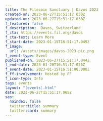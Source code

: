 ```yaml
---
title: The Filecoin Sanctuary | Davos 2023
created-on: 2023-06-27T15:51:17.030Z
updated-on: 2023-06-27T15:51:17.038Z
f_featured: false
f_description:  Davos, Switzerland
f_cta: https://events.fil.org/davos
f_cta-text: Learn More
f_start-date: 2023-01-15T16:51:17.049Z
f_image:
  url: /assets/images/davos-2023-pic.png
f_event-type: Event
published-on: 2023-06-27T15:51:17.044Z
f_end-date: 2023-01-20T16:51:17.055Z
f_event-date: 2023-01-15T16:51:00.000Z
f_ff-involvement: Hosted by FF
f_icon-type: Info
tags: events
layout: "[events].html"
date: 2023-06-27T15:51:17.065Z
seo:
  noindex: false
  twitter:title: summary
  twitter:card: summary
---
```

